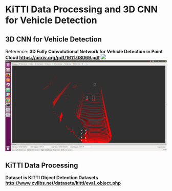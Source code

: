 # KiTTI Data Processing and 3D CNN for Vehicle Detection
## 3D CNN for Vehicle Detection
Reference: <b>3D Fully Convolutional Network for Vehicle Detection in Point Cloud<b> <https://arxiv.org/pdf/1611.08069.pdf>
<img src="./images/test_3000.png"/>
<img src="./image/test_5000.png"/>


## KiTTI Data Processing
<b>Dataset is KITTI Object Detection Datasets<b>  
<http://www.cvlibs.net/datasets/kitti/eval_object.php>
